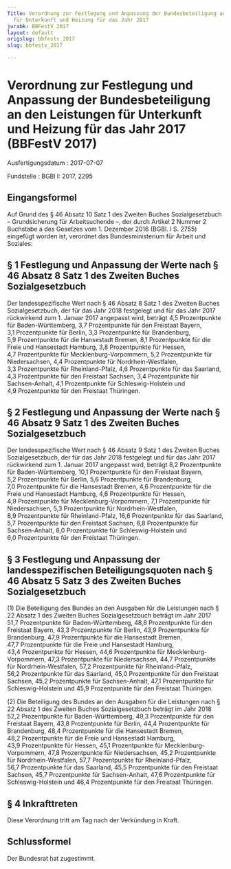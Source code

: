 ```yaml
---
Title: Verordnung zur Festlegung und Anpassung der Bundesbeteiligung an den Leistungen
  für Unterkunft und Heizung für das Jahr 2017
jurabk: BBFestV 2017
layout: default
origslug: bbfestv_2017
slug: bbfestv_2017

---
```


# Verordnung zur Festlegung und Anpassung der Bundesbeteiligung an den Leistungen für Unterkunft und Heizung für das Jahr 2017 (BBFestV 2017)

Ausfertigungsdatum
:   2017-07-07

Fundstelle
:   BGBl I: 2017, 2295


## Eingangsformel

Auf Grund des § 46 Absatz 10 Satz 1 des Zweiten Buches
Sozialgesetzbuch – Grundsicherung für Arbeitsuchende –, der durch
Artikel 2 Nummer 2 Buchstabe a des Gesetzes vom 1. Dezember 2016
(BGBl. I S. 2755) eingefügt worden ist, verordnet das
Bundesministerium für Arbeit und Soziales:


## § 1 Festlegung und Anpassung der Werte nach § 46 Absatz 8 Satz 1 des Zweiten Buches Sozialgesetzbuch

Der landesspezifische Wert nach § 46 Absatz 8 Satz 1 des Zweiten
Buches Sozialgesetzbuch, der für das Jahr 2018 festgelegt und für das
Jahr 2017 rückwirkend zum 1. Januar 2017 angepasst wird, beträgt
4,5 Prozentpunkte für Baden-Württemberg,
3,7 Prozentpunkte für den Freistaat Bayern,
3,1 Prozentpunkte für Berlin,
3,3 Prozentpunkte für Brandenburg,
5,9 Prozentpunkte für die Hansestadt Bremen,
8,1 Prozentpunkte für die Freie und Hansestadt
Hamburg,
3,8 Prozentpunkte für Hessen,
4,7 Prozentpunkte für Mecklenburg-Vorpommern,
5,2 Prozentpunkte für Niedersachsen,
4,4 Prozentpunkte für Nordrhein-Westfalen,
3,3 Prozentpunkte für Rheinland-Pfalz,
4,6 Prozentpunkte für das Saarland,
4,3 Prozentpunkte für den Freistaat Sachsen,
3,4 Prozentpunkte für Sachsen-Anhalt,
4,1 Prozentpunkte für Schleswig-Holstein und
4,9 Prozentpunkte für den Freistaat Thüringen.


## § 2 Festlegung und Anpassung der Werte nach § 46 Absatz 9 Satz 1 des Zweiten Buches Sozialgesetzbuch

Der landesspezifische Wert nach § 46 Absatz 9 Satz 1 des Zweiten
Buches Sozialgesetzbuch, der für das Jahr 2018 festgelegt und für das
Jahr 2017 rückwirkend zum 1. Januar 2017 angepasst wird, beträgt
8,2 Prozentpunkte für Baden-Württemberg,
10,1 Prozentpunkte für den Freistaat Bayern,
5,2 Prozentpunkte für Berlin,
5,6 Prozentpunkte für Brandenburg,
7,0 Prozentpunkte für die Hansestadt Bremen,
4,6 Prozentpunkte für die Freie und Hansestadt
Hamburg,
4,6 Prozentpunkte für Hessen,
4,9 Prozentpunkte für Mecklenburg-Vorpommern,
7,1 Prozentpunkte für Niedersachsen,
5,3 Prozentpunkte für Nordrhein-Westfalen,
8,9 Prozentpunkte für Rheinland-Pfalz,
16,6 Prozentpunkte für das Saarland,
5,7 Prozentpunkte für den Freistaat Sachsen,
6,8 Prozentpunkte für Sachsen-Anhalt,
8,0 Prozentpunkte für Schleswig-Holstein und
6,0 Prozentpunkte für den Freistaat Thüringen.


## § 3 Festlegung und Anpassung der landesspezifischen Beteiligungsquoten nach § 46 Absatz 5 Satz 3 des Zweiten Buches Sozialgesetzbuch

(1) Die Beteiligung des Bundes an den Ausgaben für die Leistungen nach
§ 22 Absatz 1 des Zweiten Buches Sozialgesetzbuch beträgt im Jahr 2017
51,7 Prozentpunkte für Baden-Württemberg,
48,8 Prozentpunkte für den Freistaat Bayern,
43,3 Prozentpunkte für Berlin,
43,9 Prozentpunkte für Brandenburg,
47,9 Prozentpunkte für die Hansestadt Bremen,
47,7 Prozentpunkte für die Freie und Hansestadt
Hamburg,
43,4 Prozentpunkte für Hessen,
44,6 Prozentpunkte für Mecklenburg-Vorpommern,
47,3 Prozentpunkte für Niedersachsen,
44,7 Prozentpunkte für Nordrhein-Westfalen,
57,2 Prozentpunkte für Rheinland-Pfalz,
56,2 Prozentpunkte für das Saarland,
45,0 Prozentpunkte für den Freistaat Sachsen,
45,2 Prozentpunkte für Sachsen-Anhalt,
47,1 Prozentpunkte für Schleswig-Holstein und
45,9 Prozentpunkte für den Freistaat Thüringen.

(2) Die Beteiligung des Bundes an den Ausgaben für die Leistungen nach
§ 22 Absatz 1 des Zweiten Buches Sozialgesetzbuch beträgt im Jahr 2018
52,2 Prozentpunkte für Baden-Württemberg,
49,3 Prozentpunkte für den Freistaat Bayern,
43,8 Prozentpunkte für Berlin,
44,4 Prozentpunkte für Brandenburg,
48,4 Prozentpunkte für die Hansestadt Bremen,
48,2 Prozentpunkte für die Freie und Hansestadt
Hamburg,
43,9 Prozentpunkte für Hessen,
45,1 Prozentpunkte für Mecklenburg-Vorpommern,
47,8 Prozentpunkte für Niedersachsen,
45,2 Prozentpunkte für Nordrhein-Westfalen,
57,7 Prozentpunkte für Rheinland-Pfalz,
56,7 Prozentpunkte für das Saarland,
45,5 Prozentpunkte für den Freistaat Sachsen,
45,7 Prozentpunkte für Sachsen-Anhalt,
47,6 Prozentpunkte für Schleswig-Holstein und
46,4 Prozentpunkte für den Freistaat Thüringen.


## § 4 Inkrafttreten

Diese Verordnung tritt am Tag nach der Verkündung in Kraft.


## Schlussformel

Der Bundesrat hat zugestimmt.


